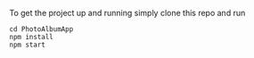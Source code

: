 To get the project up and running simply clone this repo and run

```
cd PhotoAlbumApp    
npm install    
npm start
```
